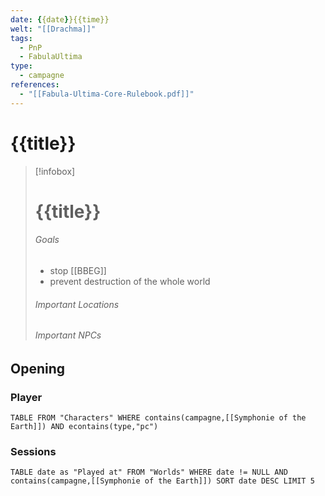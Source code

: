 ```yaml
---
date: {{date}}{{time}}
welt: "[[Drachma]]"
tags:
  - PnP
  - FabulaUltima
type:
  - campagne
references:
  - "[[Fabula-Ultima-Core-Rulebook.pdf]]"
---
```

# {{title}}

> [!infobox]
> # {{title}}
> ###### Goals
> - stop [[BBEG]]
> - prevent destruction of the whole world
> ###### Important Locations
> ###### Important NPCs

## Opening 

> 

### Player

```dataview
TABLE FROM "Characters" WHERE contains(campagne,[[Symphonie of the Earth]]) AND econtains(type,"pc")
```

### Sessions

```dataview
TABLE date as "Played at" FROM "Worlds" WHERE date != NULL AND contains(campagne,[[Symphonie of the Earth]]) SORT date DESC LIMIT 5
```
